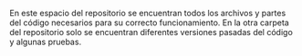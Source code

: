 En este espacio del repositorio se encuentran todos los archivos y partes del código necesarios para su correcto funcionamiento. 
En la otra carpeta del repositorio solo se encuentran diferentes versiones pasadas del código y algunas pruebas.

